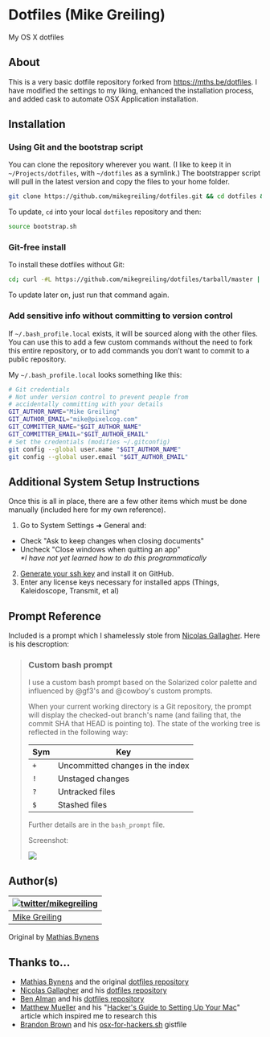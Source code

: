 # Dotfiles (Mike Greiling)

My OS X dotfiles

## About

This is a very basic dotfile repository forked from <https://mths.be/dotfiles>. I have modified the settings to my liking, enhanced the installation process, and added cask to automate OSX Application installation.

## Installation

### Using Git and the bootstrap script

You can clone the repository wherever you want. (I like to keep it in `~/Projects/dotfiles`, with `~/dotfiles` as a symlink.) The bootstrapper script will pull in the latest version and copy the files to your home folder.

```bash
git clone https://github.com/mikegreiling/dotfiles.git && cd dotfiles && source bootstrap.sh
```

To update, `cd` into your local `dotfiles` repository and then:

```bash
source bootstrap.sh
```

### Git-free install

To install these dotfiles without Git:

```bash
cd; curl -#L https://github.com/mikegreiling/dotfiles/tarball/master | tar -xzv --strip-components 1 --exclude={README.md,*.sh,LICENSE-MIT.txt}
```

To update later on, just run that command again.

### Add sensitive info without committing to version control

If `~/.bash_profile.local` exists, it will be sourced along with the other files. You can use this to add a few custom commands without the need to fork this entire repository, or to add commands you don’t want to commit to a public repository.

My `~/.bash_profile.local` looks something like this:

```bash
# Git credentials
# Not under version control to prevent people from
# accidentally committing with your details
GIT_AUTHOR_NAME="Mike Greiling"
GIT_AUTHOR_EMAIL="mike@pixelcog.com"
GIT_COMMITTER_NAME="$GIT_AUTHOR_NAME"
GIT_COMMITTER_EMAIL="$GIT_AUTHOR_EMAIL"
# Set the credentials (modifies ~/.gitconfig)
git config --global user.name "$GIT_AUTHOR_NAME"
git config --global user.email "$GIT_AUTHOR_EMAIL"
```

## Additional System Setup Instructions

Once this is all in place, there are a few other items which must be done manually (included here for my own reference).

1. Go to System Settings ➜ General and:
  - Check "Ask to keep changes when closing documents"
  - Uncheck "Close windows when quitting an app"  
    _*I have not yet learned how to do this programmatically_
2. [Generate your ssh key](https://help.github.com/articles/generating-ssh-keys/) and install it on GitHub.
3. Enter any license keys necessary for installed apps (Things, Kaleidoscope, Transmit, et al)

## Prompt Reference

Included is a prompt which I shamelessly stole from [Nicolas Gallagher](https://github.com/necolas/dotfiles/).  Here is his descroption:

> ### Custom bash prompt
>
> I use a custom bash prompt based on the Solarized color palette and influenced by @gf3's and @cowboy's custom prompts.
>
> When your current working directory is a Git repository, the prompt will display the checked-out branch's name (and failing that, the commit SHA that HEAD is pointing to). The state of the working tree is reflected in the following way:
>
> Sym | Key
> ----|---------------------------------
> `+` | Uncommitted changes in the index
> `!` | Unstaged changes
> `?` | Untracked files
> `$` | Stashed files
>
> Further details are in the `bash_prompt` file.
>
> Screenshot:
>
> ![](http://i.imgur.com/DSJ1G.png)
>


## Author(s)

| [![twitter/mikegreiling](http://gravatar.com/avatar/33f90637d77f8d4da67faafd3af6597e?s=70)](http://twitter.com/mikegreiling "Follow @mikegreiling on Twitter") |
|---|
| [Mike Greiling](https://pixelcog.com/) |

Original by [Mathias Bynens](https://mathiasbynens.be/)

## Thanks to…

* [Mathias Bynens](https://mathiasbynens.be/) and the original [dotfiles repository](https://github.com/mathiasbynens/dotfiles)
* [Nicolas Gallagher](http://nicolasgallagher.com/) and his [dotfiles repository](https://github.com/necolas/dotfiles)
* [Ben Alman](http://benalman.com/) and his [dotfiles repository](https://github.com/cowboy/dotfiles)
* [Matthew Mueller](https://github.com/MatthewMueller) and his "[Hacker's Guide to Setting Up Your Mac](http://lapwinglabs.com/blog/hacker-guide-to-setting-up-your-mac)" article which inspired me to research this
* [Brandon Brown](https://brandonb.io/) and his [osx-for-hackers.sh](https://gist.github.com/brandonb927/3195465) gistfile
